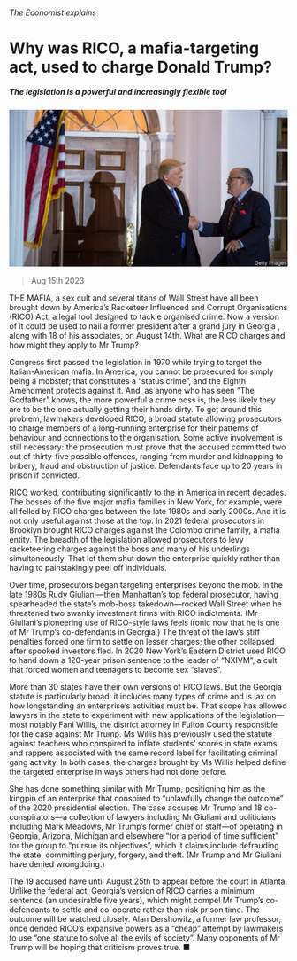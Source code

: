 ###### The Economist explains

# Why was RICO, a mafia-targeting act, used to charge Donald Trump? 

##### The legislation is a powerful and increasingly flexible tool 

![image](images/20230819_BLP502.jpg) 

> Aug 15th 2023 

THE MAFIA, a sex cult and several titans of Wall Street have all been brought down by America’s Racketeer Influenced and Corrupt Organisations (RICO) Act, a legal tool designed to tackle organised crime. Now a version of it could be used to nail a former president after a grand jury in Georgia , along with 18 of his associates, on August 14th. What are RICO charges and how might they apply to Mr Trump?

Congress first passed the legislation in 1970 while trying to target the Italian-American mafia. In America, you cannot be prosecuted for simply being a mobster; that constitutes a “status crime”, and the Eighth Amendment protects against it. And, as anyone who has seen “The Godfather” knows, the more powerful a crime boss is, the less likely they are to be the one actually getting their hands dirty. To get around this problem, lawmakers developed RICO, a broad statute allowing prosecutors to charge members of a long-running enterprise for their patterns of behaviour and connections to the organisation. Some active involvement is still necessary: the prosecution must prove that the accused committed two out of thirty-five possible offences, ranging from murder and kidnapping to bribery, fraud and obstruction of justice. Defendants face up to 20 years in prison if convicted.

RICO worked, contributing significantly to the  in America in recent decades. The bosses of the five major mafia families in New York, for example, were all felled by RICO charges between the late 1980s and early 2000s. And it is not only useful against those at the top. In 2021 federal prosecutors in Brooklyn brought RICO charges against the Colombo crime family, a mafia entity. The breadth of the legislation allowed prosecutors to levy racketeering charges against the boss and many of his underlings simultaneously. That let them shut down the enterprise quickly rather than having to painstakingly peel off individuals. 

Over time, prosecutors began targeting enterprises beyond the mob. In the late 1980s Rudy Giuliani—then Manhattan’s top federal prosecutor, having spearheaded the state’s mob-boss takedown—rocked Wall Street when he threatened two swanky investment firms with RICO indictments. (Mr Giuliani’s pioneering use of RICO-style laws feels ironic now that he is one of Mr Trump’s co-defendants in Georgia.) The threat of the law’s stiff penalties forced one firm to settle on lesser charges; the other collapsed after spooked investors fled. In 2020 New York’s Eastern District used RICO to hand down a 120-year prison sentence to the leader of “NXIVM”, a cult that forced women and teenagers to become sex “slaves”. 

More than 30 states have their own versions of RICO laws. But the Georgia statute is particularly broad: it includes many types of crime and is lax on how longstanding an enterprise’s activities must be. That scope has allowed lawyers in the state to experiment with new applications of the legislation—most notably Fani Willis, the district attorney in Fulton County responsible for the case against Mr Trump. Ms Willis has previously used the statute against teachers who conspired to inflate students’ scores in state exams, and rappers associated with the same record label for facilitating criminal gang activity. In both cases, the charges brought by Ms Willis helped define the targeted enterprise in ways others had not done before.

She has done something similar with Mr Trump, positioning him as the kingpin of an enterprise that conspired to “unlawfully change the outcome” of the 2020 presidential election. The case accuses Mr Trump and 18 co-conspirators—a collection of lawyers including Mr Giuliani and politicians including Mark Meadows, Mr Trump’s former chief of staff—of operating in Georgia, Arizona, Michigan and elsewhere “for a period of time sufficient” for the group to “pursue its objectives”, which it claims include defrauding the state, committing perjury, forgery, and theft. (Mr Trump and Mr Giuliani have denied wrongdoing.)

The 19 accused have until August 25th to appear before the court in Atlanta. Unlike the federal act, Georgia’s version of RICO carries a minimum sentence (an undesirable five years), which might compel Mr Trump’s co-defendants to settle and co-operate rather than risk prison time. The outcome will be watched closely. Alan Dershowitz, a former law professor, once derided RICO’s expansive powers as a “cheap” attempt by lawmakers to use “one statute to solve all the evils of society”. Many opponents of Mr Trump will be hoping that criticism proves true. ■

